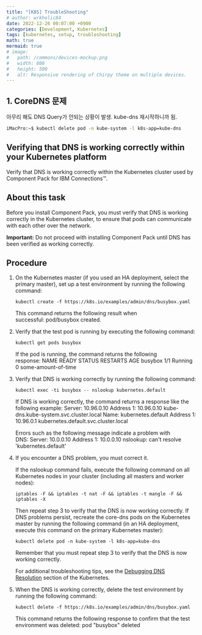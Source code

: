 ```yaml
---
title: "[K8S] TroubleShooting"
# author: wrkholic84
date: 2022-12-26 00:07:00 +0900
categories: [Development, Kubernetes]
tags: [kubernetes, setup, troubleshooting]
math: true
mermaid: true
# image:
#   path: /commons/devices-mockup.png
#   width: 800
#   height: 500
#   alt: Responsive rendering of Chirpy theme on multiple devices.
---
```

## 1. CoreDNS 문제

아무리 해도 DNS Query가 안되는 상황이 발생. kube-dns 재시작하니까 됨.

```bash
iMacPro:~$ kubectl delete pod -n kube-system -l k8s-app=kube-dns
```

## Verifying that DNS is working correctly within your Kubernetes platform

Verify that DNS is working correctly within the Kubernetes cluster used by Component Pack for IBM Connections™.

## **About this task**

Before you install Component Pack, you must verify that DNS is working correctly in the Kubernetes cluster, to ensure that pods can communicate with each other over the network.

**Important:** Do not proceed with installing Component Pack until DNS has been verified as working correctly.

## **Procedure**

1. On the Kubernetes master (if you used an HA deployment, select the primary master), set up a test environment by running the following command:
    
    ```
    kubectl create -f https://k8s.io/examples/admin/dns/busybox.yaml
    ```
    
    This command returns the following result when successful: pod/busybox created.
    
2. Verify that the test pod is running by executing the following command:
    
    `kubectl get pods busybox`
    
    If the pod is running, the command returns the following response: NAME READY STATUS RESTARTS AGE busybox 1/1 Running 0 some-amount-of-time
    
3. Verify that DNS is working correctly by running the following command:
    
    ```
    kubectl exec -ti busybox -- nslookup kubernetes.default
    ```
    
    If DNS is working correctly, the command returns a response like the following example: Server: 10.96.0.10 Address 1: 10.96.0.10 kube-dns.kube-system.svc.cluster.local Name: kubernetes.default Address 1: 10.96.0.1 kubernetes.default.svc.cluster.local
    
    Errors such as the following message indicate a problem with DNS: Server: 10.0.0.10 Address 1: 10.0.0.10 nslookup: can't resolve 'kubernetes.default'
    
4. If you encounter a DNS problem, you must correct it.
    
    If the nslookup command fails, execute the following command on all Kubernetes nodes in your cluster (including all masters and worker nodes):
    
    ```
    iptables -F && iptables -t nat -F && iptables -t mangle -F && iptables -X
    ```
    
    Then repeat step 3 to verify that the DNS is now working correctly. If DNS problems persist, recreate the core-dns pods on the Kubernetes master by running the following command (in an HA deployment, execute this command on the primary Kubernetes master):
    
    ```
    kubectl delete pod -n kube-system -l k8s-app=kube-dns
    ```
    
    Remember that you must repeat step 3 to verify that the DNS is now working correctly.
    
    For additional troubleshooting tips, see the [Debugging DNS Resolution](https://kubernetes.io/docs/tasks/administer-cluster/dns-debugging-resolution/) section of the Kubernetes.
    
5. When the DNS is working correctly, delete the test environment by running the following command:
    
    ```
    kubectl delete -f https://k8s.io/examples/admin/dns/busybox.yaml
    ```
    
    This command returns the following response to confirm that the test environment was deleted: pod "busybox" deleted